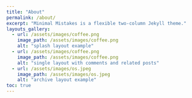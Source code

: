 ```yaml
---
title: "About"
permalink: /about/
excerpt: "Minimal Mistakes is a flexible two-column Jekyll theme."
layouts_gallery:
  - url: /assets/images/coffee.png
    image_path: /assets/images/coffee.png
    alt: "splash layout example"
  - url: /assets/images/coffee.png
    image_path: /assets/images/coffee.png
    alt: "single layout with comments and related posts"
  - url: /assets/images/os.jpeg
    image_path: /assets/images/os.jpeg
    alt: "archive layout example"
toc: true
---
```


